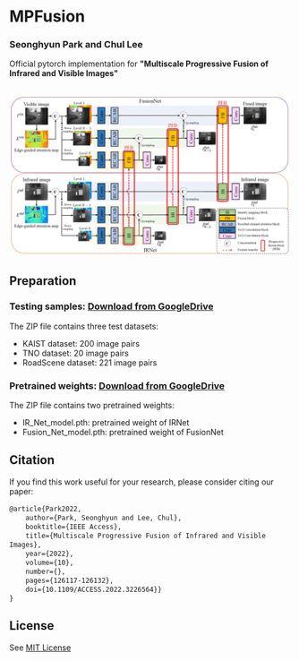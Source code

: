# MPFusion

### Seonghyun Park and Chul Lee
Official pytorch implementation for **"Multiscale Progressive Fusion of Infrared and Visible Images"**

<p float="left">
  &emsp;&emsp; <img src="figs/overview.PNG" width="800" />
</p>

## Preparation
### Testing samples: [Download from GoogleDrive](https://drive.google.com/file/d/18FyyS-DUhDj4knvyX265Bi5vtVA4jEaL/view?usp=share_link)
The ZIP file contains three test datasets:
- KAIST dataset: 200 image pairs
- TNO dataset: 20 image pairs
- RoadScene dataset: 221 image pairs

### Pretrained weights: [Download from GoogleDrive](https://drive.google.com/file/d/1GSi2N0lBmane_wBAalyqbmUQmeXcA7D2/view?usp=share_link)
The ZIP file contains two pretrained weights:
- IR_Net_model.pth: pretrained weight of IRNet
- Fusion_Net_model.pth: pretrained weight of FusionNet

## Citation
If you find this work useful for your research, please consider citing our paper:
```
@article{Park2022,
    author={Park, Seonghyun and Lee, Chul},
    booktitle={IEEE Access},
    title={Multiscale Progressive Fusion of Infrared and Visible Images}, 
    year={2022},
    volume={10},
    number={},
    pages={126117-126132},
    doi={10.1109/ACCESS.2022.3226564}}
}
```

## License
See [MIT License](https://github.com/seonghyun0108/MPFusion/blob/main/LICENSE)
